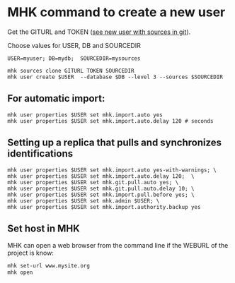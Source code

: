 # MHK command to create a new user

Get the GITURL and TOKEN ([see new user with sources in git](new_user_sources_in_git.md)).

Choose values for USER, DB and SOURCEDIR

    USER=myuser; DB=mydb;  SOURCEDIR=mysources

    mhk sources clone GITURL TOKEN SOURCEDIR
    mhk user create $USER  --database $DB --level 3 --sources $SOURCEDIR

## For  automatic import:

    mhk user properties $USER set mhk.import.auto yes
    mhk user properties $USER set mhk.import.auto.delay 120 # seconds

## Setting up a replica that pulls and synchronizes identifications


    mhk user properties $USER set mhk.import.auto yes-with-warnings; \
    mhk user properties $USER set mhk.import.auto.delay 120;  \
    mhk user properties $USER set mhk.git.pull.auto yes; \
    mhk user properties $USER set mhk.git.pull.auto.delay 10; \
    mhk user properties $USER set mhk.import.pull.before yes; \
    mhk user properties $USER set mhk.admin $USER; \
    mhk user properties $USER set mhk.import.authority.backup yes

## Set host in MHK

MHK can open a web browser from the command line 
if the WEBURL of the project is know:

```bash
mhk set-url www.mysite.org
mhk open
```

